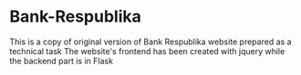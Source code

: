 # Bank-Respublika
This is a copy of original version of Bank Respublika website prepared as a technical task
The website's frontend has been created with jquery while the backend part is in Flask
